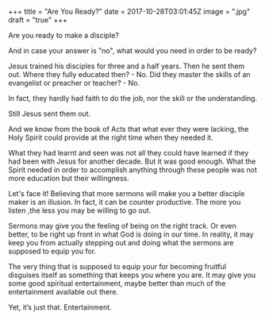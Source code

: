 +++
title = "Are You Ready?"
date = 2017-10-28T03:01:45Z
image = ".jpg"
draft = "true"
+++

Are you ready to make a disciple? 

And in case your answer is "no", what would you need in order to be ready?

Jesus trained his disciples for three and a half years. Then he sent them out. Where they fully educated then? - No. Did they master the skills of an evangelist or preacher or teacher? - No. 

In fact, they hardly had faith to do the job, nor the skill or the understanding. 

Still Jesus sent them out. 

And we know from the book of Acts that what ever they were lacking, the Holy Spirit could provide at the right time when they needed it. 

What they had learnt and seen was not all they could have learned if they had been with Jesus for another decade. But it was good enough. What the Spirit needed in order to accomplish anything through these people was not more education but their willingness.

Let's face it! Believing that more sermons will make you a better disciple maker is an illusion. In fact, it can be counter productive. The more you listen ,the less you may be willing to go out. 

Sermons may give you the feeling of being on the right track. Or even better, to be right up front in what God is doing in our time. In reality, it may keep you from actually stepping out and doing what the sermons are supposed to equip you for.

The very thing that is supposed to equip your for becoming fruitful disguises itself as something that keeps you where you are. It may give you some good spiritual entertainment, maybe better than much of the entertainment available out there.

Yet, it’s just that. Entertainment.